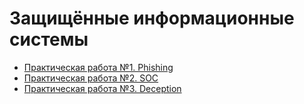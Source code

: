 # Защищённые информационные системы

- [Практическая работа №1. Phishing](./lab-1/)
- [Практическая работа №2. SOC](./lab-2/)
- [Практическая работа №3. Deception](./lab-3/)